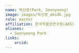 ```yaml
---
name: 박선영(Park, Seonyeong)
image: images/박선영_aksdh.jpg
role: master
affiliation: 한국학중앙연구원(AKS)
aliases:
  - Seonyeong Park
links:
    orcid: 
---
```

